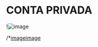 # CONTA PRIVADA
!![image](https://github.com/cidaci/new-project/blob/main/NENE1.jpg)

/*[image](https://github.com/cidaci/new-project/blob/main/images.jpg)[image](https://github.com/cidaci/new-project/blob/main/images(1).jpg)
